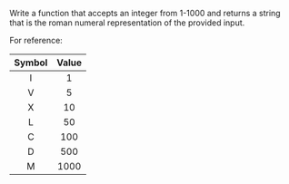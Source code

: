 Write a function that accepts an integer from 1-1000 and returns a string that is the roman numeral representation of the provided input.

For reference:

|Symbol|Value|
|:----:|:---:|
| I    | 1   |
| V    | 5   |
| X    | 10  |
| L    | 50  |
| C    | 100 |
| D    | 500 |
| M    | 1000|